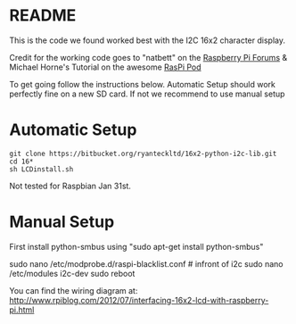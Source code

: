 # README #
This is the code we found worked best with the I2C 16x2 character display. 

Credit for the working code goes to "natbett" on the [Raspberry Pi Forums](http://www.raspberrypi.org/forums/viewtopic.php?f=32&t=34261&p=378524) & Michael Horne's Tutorial on the awesome [RasPi Pod](http://www.recantha.co.uk/blog/?p=4849)

To get going follow the instructions below. Automatic Setup should work perfectly fine on a new SD card. If not we recommend to use manual setup

# Automatic Setup #
```
git clone https://bitbucket.org/ryanteckltd/16x2-python-i2c-lib.git
cd 16*
sh LCDinstall.sh
```

Not tested for Raspbian Jan 31st.

# Manual Setup #
First install python-smbus using "sudo apt-get install python-smbus"

sudo nano /etc/modprobe.d/raspi-blacklist.conf # infront of i2c
sudo nano /etc/modules i2c-dev
sudo reboot


You can find the wiring diagram at:
http://www.rpiblog.com/2012/07/interfacing-16x2-lcd-with-raspberry-pi.html

